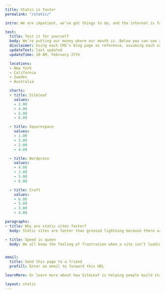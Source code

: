 ```yaml
---
title: Static is faster
permalink: "/static/"

intro: We are impatient, we’ve got things to do, and the internet is full of websites clamoring for our attention. Nothing is more frustrating than a webpage loading at a snail’s pace - in that time we could have made a tasty sandwich (or at least ordered delivery). It’s well documented that the longer a website takes to load the more users bounce, and the less engagement they will have with the website once loaded. This is even more true for mobile users, according to Google 53% of visits are abandoned if a mobile site takes longer than three seconds to load. A slow site can be a negative ranking factor for SEO and soon page speed with become a ranking factor on Google for mobile searches. Back in 2010 Google said 2 seconds is the threshold for e-commerce website acceptability, and Google aimed for under half a second. That was eight years ago, but it somehow still seems to be a barometer for acceptable web page load time.

test:
  title: Test it for yourself
  body: We’re putting our money where our mouth is. Below you can see a speed comparison of Siteleaf—which generates static websites—along with popular traditional CMS’s including Squarespace, Craft, and Wordpress - these stats are updated every couple of hours, from different global locations using Pingdom.
  disclaimer: Using each CMS’s blog page as reference, assuming each uses their own product to power their blog.
  updateText: last updated
  updateTime: 10 AM, February 27th

  locations:
  - New York
  - California
  - Sweden
  - Australia

  charts:
  - title: Siteleaf
    values:
    - 2.00
    - 4.00
    - 5.00
    - 6.00

  - title: Squarespace
    values:
    - 1.00
    - 3.00
    - 2.00
    - 4.00

  - title: Wordpress
    values:
    - 4.00
    - 3.00
    - 5.00
    - 6.00

  - title: Craft
    values:
    - 6.00
    - 5.00
    - 3.00
    - 4.00

paragraphs:
- title: Why are static sites faster?
  body: Static sites are faster than greased lightning because there are no databases to sift through, no templates to generate, and no heavy lifting at all. Web servers are primed to deliver static websites super fast, because the whole site is made of static HTML files just hanging out on the server waiting to be served, meaning once a request is sent to the server the site populates instantly.

- title: Speed is queen
  body: We all know the feeling of frustration when a site isn’t loading. A fast website is good user experience, and satisfying UX leads to better conversions and more engagement with your content. Go faster with Siteleaf. With Siteleaf you get the same editing capabilities as traditional content management systems, but instead of re-rendering each page when requested, your site is compiled to static files, making your site more secure and speedy. Siteleaf uses tools developers love, and our simple user interface makes adding content a breeze. Your website’s entire source code and content are completely portable so you can update from anywhere. Plus, it will load faster than your competitor's site too - that’s the cherry on top.


email:
  title: Send this page to a friend
  prefill: Enter an email to forward this URL

learnMore: Or learn more about how SiteLeaf is helping people build static sites.

layout: static
---
```

